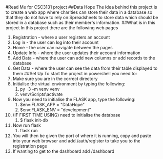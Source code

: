 #Read Me for CSC3131 project
##Data Hope
The idea behind this project is to create a web app where charities can store their
data in a database so that they do not have to rely on Spreadsheets to store 
data which should be stored in a database such as their member's information.
##What is in this project
In this project there are the following web pages
1) Registration - where a user registers an account
2) Log in - the user can log into their account
3) Home - the user can navigate between the pages
4) Update Info - where the user updates their account information
5) Add Data - where the user can add new columns or add records to the database
6) Get Data - where the user can see the data from their table displayed to them
##Set Up 
To start the project in powershell you need to:
1) Make sure you are in the correct directory
2) Initialise the virtual environment by typing the following: 
   1) py -3 -m venv venv 
   2) venv\Scripts\activate
3) Now you need to initialise the FLASK app, type the following:
   1) $env:FLASK_APP = "DataHope"
   2) $env:FLASK_ENV = "development"
4) (IF FIRST TIME USING) need to initialise the database
   1) $ flask init-db
5) Now run flask
   1) flask run
6) You will then be given the port of where it is running, copy and paste 
    into your web browser and add /auth/register to take you to the registration page
7) If wanting to get to the dashboard add /dashboard

